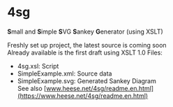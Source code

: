# 4sg
**S**mall and **S**imple **S**VG **S**ankey **G**enerator (using XSLT)

Freshly set up project, the latest source is coming soon  
Already available is the first draft using XSLT 1.0
Files:
- 4sg.xsl: Script  
- SimpleExample.xml: Source data  
- SimpleExample.svg: Generated Sankey Diagram  
See also [www.heese.net/4sg/readme.en.html](https://www.heese.net/4sg/readme.en.html)
